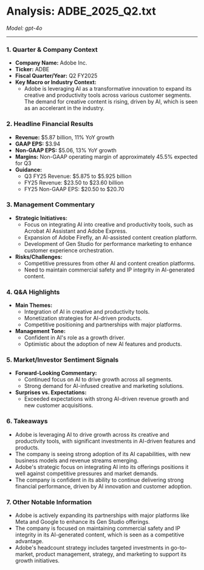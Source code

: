 # Analysis: ADBE_2025_Q2.txt

*Model: gpt-4o*

---

### 1. Quarter & Company Context
- **Company Name:** Adobe Inc.
- **Ticker:** ADBE
- **Fiscal Quarter/Year:** Q2 FY2025
- **Key Macro or Industry Context:**
  - Adobe is leveraging AI as a transformative innovation to expand its creative and productivity tools across various customer segments. The demand for creative content is rising, driven by AI, which is seen as an accelerant in the industry.

### 2. Headline Financial Results
- **Revenue:** $5.87 billion, 11% YoY growth
- **GAAP EPS:** $3.94
- **Non-GAAP EPS:** $5.06, 13% YoY growth
- **Margins:** Non-GAAP operating margin of approximately 45.5% expected for Q3
- **Guidance:**
  - Q3 FY25 Revenue: $5.875 to $5.925 billion
  - FY25 Revenue: $23.50 to $23.60 billion
  - FY25 Non-GAAP EPS: $20.50 to $20.70

### 3. Management Commentary
- **Strategic Initiatives:**
  - Focus on integrating AI into creative and productivity tools, such as Acrobat AI Assistant and Adobe Express.
  - Expansion of Adobe Firefly, an AI-assisted content creation platform.
  - Development of Gen Studio for performance marketing to enhance customer experience orchestration.
- **Risks/Challenges:**
  - Competitive pressures from other AI and content creation platforms.
  - Need to maintain commercial safety and IP integrity in AI-generated content.

### 4. Q&A Highlights
- **Main Themes:**
  - Integration of AI in creative and productivity tools.
  - Monetization strategies for AI-driven products.
  - Competitive positioning and partnerships with major platforms.
- **Management Tone:**
  - Confident in AI's role as a growth driver.
  - Optimistic about the adoption of new AI features and products.

### 5. Market/Investor Sentiment Signals
- **Forward-Looking Commentary:**
  - Continued focus on AI to drive growth across all segments.
  - Strong demand for AI-infused creative and marketing solutions.
- **Surprises vs. Expectations:**
  - Exceeded expectations with strong AI-driven revenue growth and new customer acquisitions.

### 6. Takeaways
- Adobe is leveraging AI to drive growth across its creative and productivity tools, with significant investments in AI-driven features and products.
- The company is seeing strong adoption of its AI capabilities, with new business models and revenue streams emerging.
- Adobe's strategic focus on integrating AI into its offerings positions it well against competitive pressures and market demands.
- The company is confident in its ability to continue delivering strong financial performance, driven by AI innovation and customer adoption.

### 7. Other Notable Information
- Adobe is actively expanding its partnerships with major platforms like Meta and Google to enhance its Gen Studio offerings.
- The company is focused on maintaining commercial safety and IP integrity in its AI-generated content, which is seen as a competitive advantage.
- Adobe's headcount strategy includes targeted investments in go-to-market, product management, strategy, and marketing to support its growth initiatives.